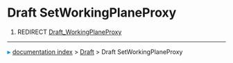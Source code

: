 # Draft SetWorkingPlaneProxy
1.  REDIRECT [Draft\_WorkingPlaneProxy](Draft_WorkingPlaneProxy.md)



---
![](images/Right_arrow.png) [documentation index](../README.md) > [Draft](Draft_Workbench.md) > Draft SetWorkingPlaneProxy
